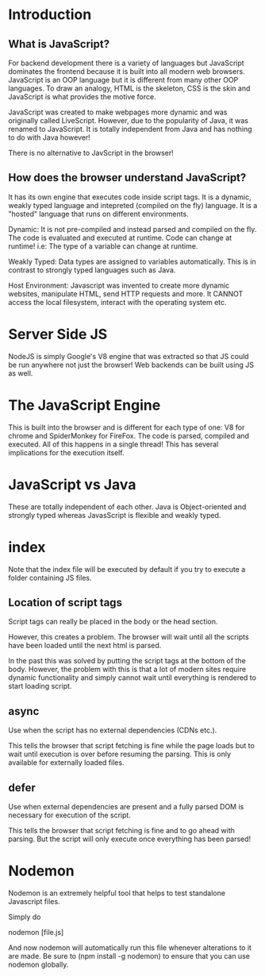 # Introduction

## What is JavaScript?

For backend development there is a variety of languages but JavaScript dominates the frontend because it is built into all modern web browsers. JavaScript is an OOP language but it is different from many other OOP languages. To draw an analogy, HTML is the skeleton, CSS is the skin and JavaScript is what provides the motive force. 

JavaScript was created to make webpages more dynamic and was originally called LiveScript. However, due to the popularity of Java, it was renamed to JavaScript. It is totally independent from Java and has nothing to do with Java however!

There is no alternative to JavScript in the browser!

## How does the browser understand JavaScript?

It has its own engine that executes code inside script tags. It is a dynamic, weakly typed language and intepreted (compiled on the fly) language. It is a "hosted" language that runs on different environments. 

Dynamic: It is not pre-compiled and instead parsed and compiled on the fly. The code is evaluated and executed at runtime. Code can change at runtime! i.e: The type of a variable can change at runtime. 

Weakly Typed: Data types are assigned to variables automatically. This is in contrast to strongly typed languages such as Java. 

Host Environment: Javascript was invented to create more dynamic websites, manipulate HTML, send HTTP requests and more. It CANNOT access the local filesystem, interact with the operating system etc. 

# Server Side JS

NodeJS is simply Google's V8 engine that was extracted so that JS could be run anywhere not just the browser! Web backends can be built using JS as well. 

# The JavaScript Engine

This is built into the browser and is different for each type of one: V8 for chrome and SpiderMonkey for FireFox. The code is parsed, compiled and executed. All of this happens in a single thread! This has several implications for the execution itself.

# JavaScript vs Java

These are totally independent of each other. Java is Object-oriented and strongly typed whereas JavasScript is flexible and weakly typed. 

# index

Note that the index file will be executed by default if you try to execute a folder containing JS files. 

## Location of script tags

Script tags can really be placed in the body or the head section. 

However, this creates a problem. The browser will wait until all the scripts have been loaded until the next html is parsed. 

In the past this was solved by putting the script tags at the bottom of the body. However, the problem with this is that a lot of modern sites require dynamic functionality and simply cannot wait until everything is rendered to start loading script. 

## async

Use when the script has no external dependencies (CDNs etc.).

This tells the browser that script fetching is fine while the page loads but to wait until execution is over before resuming the parsing. This is only available for externally loaded files.

## defer

Use when external dependencies are present and a fully parsed DOM is necessary for execution of the script. 

This tells the browser that script fetching is fine and to go ahead with parsing. But the script will only execute once everything has been parsed!

# Nodemon

Nodemon is an extremely helpful tool that helps to test standalone Javascript files. 

Simply do 

nodemon [file.js]

And now nodemon will automatically run this file whenever alterations to it are made. Be sure to (npm install -g nodemon) to ensure that you can use nodemon globally.
